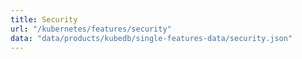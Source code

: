 ```yaml
---
title: Security
url: "/kubernetes/features/security"
data: "data/products/kubedb/single-features-data/security.json"
---
```

